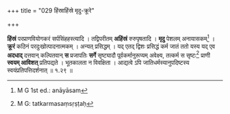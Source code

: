 +++
title = "029 हिंस्राहिंस्रे मृदु-क्रूरे"

+++


**हिंस्रं** परप्राणवियोगकरं सर्पसिंहहस्त्यादि । तद्विपरीतम् **अहिंस्रं** रुरुपृषतादि । **मृदु** पेशलम् अनायासकम्[^७४] । **क्रूरं** कठिनं परदुःखोत्पादनात्मकम् । अन्यत् प्रसिद्धम् । यद् एतद् द्विशः प्रसिद्धं कर्म जातं ततो यस्य यद् एव **अदधाद्** दत्तवान् कल्पितवान् **स** प्रजापतिः **सर्गे** सृष्ट्यादौ पूर्वकर्मानुरूप्यम् अवेक्ष्य, तत्कर्म स सृष्टः[^७५] प्राणी **स्वयम् आविशत्** प्रतिपद्यते । भूतकालता न विवक्षिता । आद्यत्वे ऽपि जातिधर्मस्यानुपदिष्टस्य स्वयंप्रतिपत्तिदर्शनात् ॥ १.२९ ॥


[^७५]:
     M G: tatkarmasaṃsṛṣṭaḥ


[^७४]:
     M G 1st ed.: anāyāsam
